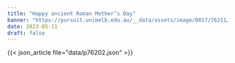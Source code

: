 ```yaml
---
title: "Happy ancient Roman Mother’s Day"
banner: "https://pursuit.unimelb.edu.au/__data/assets/image/0017/76211/00e9efbfdf9932cb9663b7c4bca63e89df3df127.jpg"
date: 2023-05-11
draft: false
---
```


{{< json_article file="data/p76202.json" >}}
